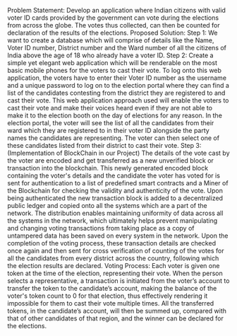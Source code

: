 Problem Statement:
Develop an application where Indian citizens with valid voter ID cards provided by the government can vote during the elections from across the globe. The votes thus collected, can then be counted for declaration of the results of the elections.
Proposed Solution:
Step 1:
We want to create a database which will comprise of details like the Name,  Voter ID number, District number and the Ward number of all the citizens of India above the age of 18 who already have a voter ID. 
Step 2:
Create a simple yet elegant web application which will be renderable on the most basic mobile phones for the voters to cast their vote. To log onto this web application, the voters have to enter their Voter ID number as the username and a unique password to log on to the election portal where they can find a list of the candidates contesting from the district they are registered to and cast their vote. This web application approach used will enable the voters to cast their vote and make their voices heard even if they are not able to make it to the election booth on the day of elections for any reason. In the election portal, the voter will see the list of all the candidates from their ward which they are registered to in their voter ID alongside the party names the candidates are representing. The voter can then select one of these candidates listed from their district to cast their vote.
Step 3: (Implementation of BlockChain in our Project)
The details of the vote cast by the voter are encoded and get transferred as a new unverified block or transaction into the blockchain. This newly generated encoded block containing the voter's details and the candidate the voter has voted for is sent for authentication to a list of predefined smart contracts and a Miner of the Blockchain for checking the validity and authenticity of the vote. Upon being authenticated the new transaction block is added to a decentralized public ledger and copied onto all the systems which are a part of the network. The distribution enables maintaining uniformity of data across all the systems in the network, which ultimately helps prevent manipulating and changing voting transactions from taking place as a copy of untampered data has been saved on every system in the network. Upon the completion of the voting process, these transaction details are checked once again and then sent for cross verification of counting of the votes for all the candidates from every district across the country, following which the election results are declared. 
Voting Process:
Each voter is given one token at the time of the election, representing their vote. When the person selects a representative, a transaction is initiated from the voter’s account to transfer the token to the candidate’s account, making the balance of the voter's token count to 0 for that election, thus effectively rendering it impossible for them to cast their vote multiple times. All the transferred tokens, in the candidate’s account, will then be summed up, compared with that of other candidates of that region,  and the winner can be declared for the elections.
